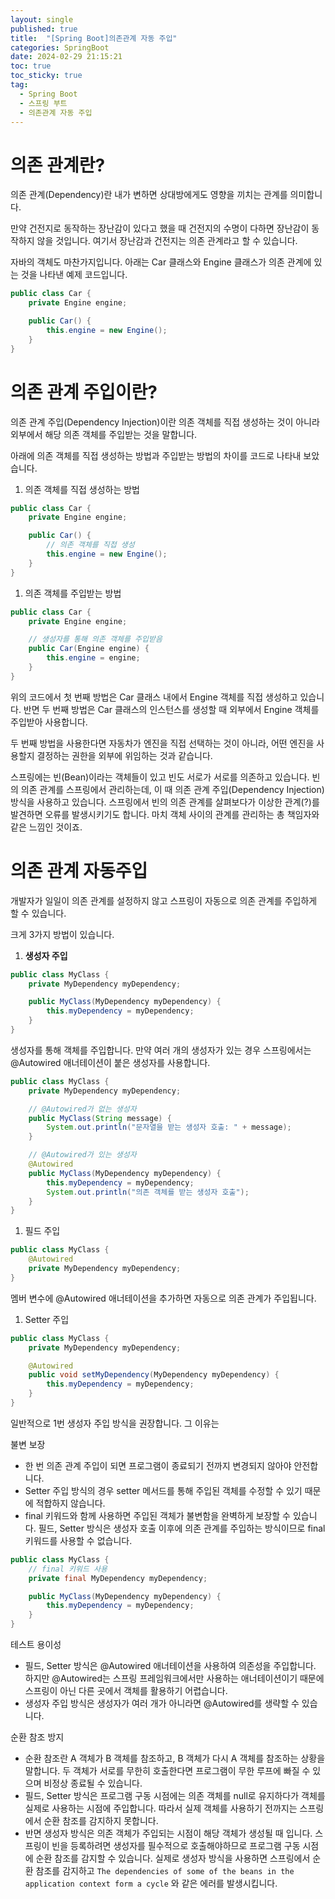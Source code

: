 ```yaml
---
layout: single
published: true
title:  "[Spring Boot]의존관계 자동 주입"
categories: SpringBoot
date: 2024-02-29 21:15:21
toc: true
toc_sticky: true
tag:   
  - Spring Boot
  - 스프링 부트
  - 의존관계 자동 주입
---
```


# 의존 관계란?

의존 관계(Dependency)란 내가 변하면 상대방에게도 영향을 끼치는 관계를 의미합니다.

만약 건전지로 동작하는 장난감이 있다고 했을 때 건전지의 수명이 다하면 장난감이 동작하지 않을 것입니다. 여기서 장난감과 건전지는 의존 관계라고 할 수 있습니다.

자바의 객체도 마찬가지입니다. 아래는 Car 클래스와 Engine 클래스가 의존 관계에 있는 것을 나타낸 예제 코드입니다.

```java
public class Car {
    private Engine engine;

    public Car() {
        this.engine = new Engine();
    }
}
```

# 의존 관계 주입이란?

의존 관계 주입(Dependency Injection)이란 의존 객체를 직접 생성하는 것이 아니라 외부에서 해당 의존 객체를 주입받는 것을 말합니다.

아래에 의존 객체를 직접 생성하는 방법과 주입받는 방법의 차이를 코드로 나타내 보았습니다.

1. 의존 객체를 직접 생성하는 방법

```java
public class Car {
    private Engine engine;

    public Car() {
        // 의존 객체를 직접 생성
        this.engine = new Engine();
    }
}
```

1. 의존 객체를 주입받는 방법

```java
public class Car {
    private Engine engine;

    // 생성자를 통해 의존 객체를 주입받음
    public Car(Engine engine) {
        this.engine = engine;
    }
}
```

위의 코드에서 첫 번째 방법은 Car 클래스 내에서 Engine 객체를 직접 생성하고 있습니다. 반면 두 번째 방법은 Car 클래스의 인스턴스를 생성할 때 외부에서 Engine 객체를 주입받아 사용합니다.

두 번째 방법을 사용한다면 자동차가 엔진을 직접 선택하는 것이 아니라, 어떤 엔진을 사용할지 결정하는 권한을 외부에 위임하는 것과 같습니다.

스프링에는 빈(Bean)이라는 객체들이 있고 빈도 서로가 서로를 의존하고 있습니다. 빈의 의존 관계를 스프링에서 관리하는데, 이 때 의존 관계 주입(Dependency Injection)방식을 사용하고 있습니다. 스프링에서 빈의 의존 관계를 살펴보다가 이상한 관계(?)를 발견하면 오류를 발생시키기도 합니다. 마치 객체 사이의 관계를 관리하는 총 책임자와 같은 느낌인 것이죠.

# 의존 관계 자동주입

개발자가 일일이 의존 관계를 설정하지 않고 스프링이 자동으로 의존 관계를 주입하게 할 수 있습니다.

크게 3가지 방법이 있습니다.

1. **생성자 주입**

```java
public class MyClass {
    private MyDependency myDependency;

    public MyClass(MyDependency myDependency) {
        this.myDependency = myDependency;
    }
}
```

생성자를 통해 객체를 주입합니다. 만약 여러 개의 생성자가 있는 경우 스프링에서는 @Autowired 애너테이션이 붙은 생성자를 사용합니다.

```java
public class MyClass {
    private MyDependency myDependency;

    // @Autowired가 없는 생성자
    public MyClass(String message) {
        System.out.println("문자열을 받는 생성자 호출: " + message);
    }

    // @Autowired가 있는 생성자
    @Autowired
    public MyClass(MyDependency myDependency) {
        this.myDependency = myDependency;
        System.out.println("의존 객체를 받는 생성자 호출");
    }
}
```

1. 필드 주입

```java
public class MyClass {
    @Autowired
    private MyDependency myDependency;
}
```

멤버 변수에 @Autowired 애너테이션을 추가하면 자동으로 의존 관계가 주입됩니다.

1. Setter 주입

```java
public class MyClass {
    private MyDependency myDependency;

    @Autowired
    public void setMyDependency(MyDependency myDependency) {
        this.myDependency = myDependency;
    }
}
```

일반적으로 1번 생성자 주입 방식을 권장합니다. 그 이유는

불변 보장

- 한 번 의존 관계 주입이 되면 프로그램이 종료되기 전까지 변경되지 않아야 안전합니다.
- Setter 주입 방식의 경우 setter 메서드를 통해 주입된 객체를 수정할 수 있기 때문에 적합하지 않습니다.
- final 키워드와 함께 사용하면 주입된 객체가 불변함을 완벽하게 보장할 수 있습니다. 필드, Setter 방식은 생성자 호출 이후에 의존 관계를 주입하는 방식이므로 final 키워드를 사용할 수 없습니다.

```java
public class MyClass {
    // final 키워드 사용
    private final MyDependency myDependency;

    public MyClass(MyDependency myDependency) {
        this.myDependency = myDependency;
    }
}
```

테스트 용이성

- 필드, Setter 방식은 @Autowired 애너테이션을 사용하여 의존성을 주입합니다. 하지만 @Autowired는 스프링 프레임워크에서만 사용하는 애너테이션이기 때문에 스프링이 아닌 다른 곳에서 객체를 활용하기 어렵습니다.
- 생성자 주입 방식은 생성자가 여러 개가 아니라면 @Autowired를 생략할 수 있습니다.

순환 참조 방지

- 순환 참조란 A 객체가 B 객체를 참조하고, B 객체가 다시 A 객체를 참조하는 상황을 말합니다. 두 객체가 서로를 무한히 호출한다면 프로그램이 무한 루프에 빠질 수 있으며 비정상 종료될 수 있습니다.
- 필드, Setter 방식은 프로그램 구동 시점에는 의존 객체를 null로 유지하다가 객체를 실제로 사용하는 시점에 주입합니다. 따라서 실제 객체를 사용하기 전까지는 스프링에서 순환 참조를 감지하지 못합니다.
- 반면 생성자 방식은 의존 객체가 주입되는 시점이 해당 객체가 생성될 때 입니다. 스프링이 빈을 등록하려면 생성자를 필수적으로 호출해야하므로 프로그램 구동 시점에 순환 참조를 감지할 수 있습니다. 실제로 생성자 방식을 사용하면 스프링에서 순환 참조를 감지하고 `The dependencies of some of the beans in the application context form a cycle` 와 같은 에러를 발생시킵니다.